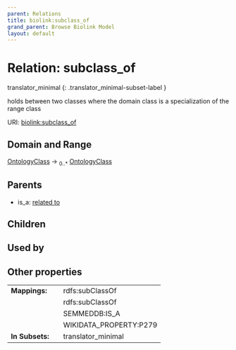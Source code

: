 ```yaml
---
parent: Relations
title: biolink:subclass_of
grand_parent: Browse Biolink Model
layout: default
---
```


# Relation: subclass_of

translator_minimal
{: .translator_minimal-subset-label }


holds between two classes where the domain class is a specialization of the range class

URI: [biolink:subclass_of](https://w3id.org/biolink/vocab/subclass_of)

## Domain and Range

[OntologyClass](OntologyClass.md) ->  <sub>0..*</sub> [OntologyClass](OntologyClass.md)

## Parents

 *  is_a: [related to](related_to.md)

## Children


## Used by


## Other properties

|  |  |  |
| --- | --- | --- |
| **Mappings:** | | rdfs:subClassOf |
|  | | rdfs:subClassOf |
|  | | SEMMEDDB:IS_A |
|  | | WIKIDATA_PROPERTY:P279 |
| **In Subsets:** | | translator_minimal |

